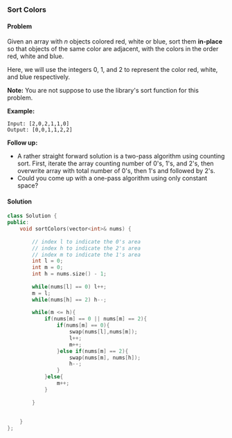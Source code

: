 ### Sort Colors

#### Problem

Given an array with *n* objects colored red, white or blue, sort them **in-place** so that objects of the same color are adjacent, with the colors in the order red, white and blue.

Here, we will use the integers 0, 1, and 2 to represent the color red, white, and blue respectively.

**Note:** You are not suppose to use the library's sort function for this problem.

**Example:**

```
Input: [2,0,2,1,1,0]
Output: [0,0,1,1,2,2]
```

**Follow up:**

- A rather straight forward solution is a two-pass algorithm using counting sort.
  First, iterate the array counting number of 0's, 1's, and 2's, then overwrite array with total number of 0's, then 1's and followed by 2's.
- Could you come up with a one-pass algorithm using only constant space?

#### Solution

```c++
class Solution {
public:
    void sortColors(vector<int>& nums) {
        
        // index l to indicate the 0's area
        // index h to indicate the 2's area
        // index m to indicate the 1's area
        int l = 0;
        int m = 0;
        int h = nums.size() - 1;
        
        while(nums[l] == 0) l++;
        m = l;
        while(nums[h] == 2) h--;
        
        while(m <= h){
            if(nums[m] == 0 || nums[m] == 2){
                if(nums[m] == 0){
                    swap(nums[l],nums[m]);
                    l++;
                    m++;
                }else if(nums[m] == 2){
                    swap(nums[m], nums[h]);
                    h--;
                }
            }else{
                m++;
            }
            
        }
        
        
    }
};
```


